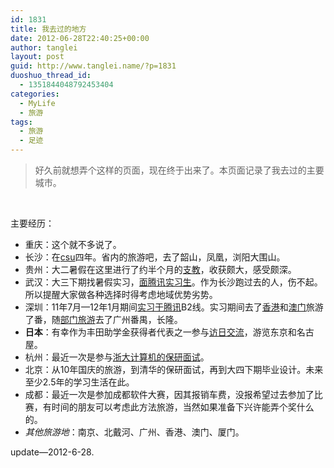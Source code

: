 ```yaml
---
id: 1831
title: 我去过的地方
date: 2012-06-28T22:40:25+00:00
author: tanglei
layout: post
guid: http://www.tanglei.name/?p=1831
duoshuo_thread_id:
  - 1351844048792453404
categories:
  - MyLife
  - 旅游
tags:
  - 旅游
  - 足迹
---
```

> 好久前就想弄个这样的页面，现在终于出来了。本页面记录了我去过的主要城市。

<center>
  <br />
</center>


  
主要经历：

  * 重庆：这个就不多说了。
  * 长沙：在<a href="/tag/#%e4%b8%ad%e5%8d%97%e5%a4%a7%e5%ad%a6" target="_blank">csu</a>四年。省内的旅游吧，去了韶山，凤凰，浏阳大围山。
  * 贵州：大二暑假在这里进行了约半个月的<a href="/blog/category.htmlmy-life/volenteer-teaching-in-guizhou/" target="_blank">支教</a>，收获颇大，感受颇深。
  * 武汉：大三下期找暑假实习，<a href="/tag/#%e8%85%be%e8%ae%af%e9%9d%a2%e7%bb%8f" target="_blank">面腾讯实习生</a>。作为长沙跑过去的人，伤不起。所以提醒大家做各种选择时得考虑地域优势劣势。
  * 深圳：11年7月—12年1月期间<a href="/tag/#%e8%85%be%e8%ae%af%e5%ae%9e%e4%b9%a0%e6%97%a5%e5%bf%97" target="_blank">实习于腾讯</a>B2线。实习期间去了<a href="/blog/my-travel-to-hongkong.html" target="_blank">香港</a>和<a href="/blog/my-travel-to-macao.html" target="_blank">澳门</a>旅游了番，随<a href="/blog/come-back-from-chengdu-to-travel-with-tencent.html" target="_blank">部门旅游</a>去了广州番禺，长隆。
  * **日本**：有幸作为丰田助学金获得者代表之一参与<a href="/tag/#%e8%ae%bf%e6%97%a5%e4%ba%a4%e6%b5%81" target="_blank">访日交流</a>，游览东京和名古屋。
  * 杭州：最近一次是参与<a href="/blog/postgraduate-interview-in-zju.html" target="_blank">浙大计算机的保研面试</a>。
  * 北京：从10年国庆的旅游，到清华的保研面试，再到大四下期毕业设计。未来至少2.5年的学习生活在此。
  * 成都：最近一次是参加成都软件大赛，因其报销车费，没报希望过去参加了比赛，有时间的朋友可以考虑此方法旅游，当然如果准备下兴许能弄个奖什么的。
  * _其他旅游地_：南京、北戴河、广州、香港、澳门、厦门。

update—2012-6-28.
